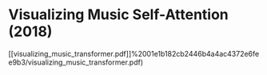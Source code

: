 # Visualizing Music Self-Attention (2018)

[[visualizing_music_transformer.pdf]]%2001e1b182cb2446b4a4ac4372e6fee9b3/visualizing_music_transformer.pdf)